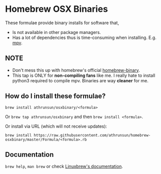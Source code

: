# Homebrew OSX Binaries
These formulae provide binary installs for software that,
* Is not available in other package managers.
* Has a lot of dependencies thus is time-consuming when installing. E.g. [mpv](https://github.com/Homebrew/homebrew-core/blob/master/Formula/mpv.rb).

## NOTE
* Don't mess this up with homebrew's official [homebrew-binary](https://github.com/Homebrew/homebrew-binary).
* This tap is ONLY for **non-compiling fans** like me. I really hate to install python3 required to compile mpv. Binaries are way **cleaner** for me.

## How do I install these formulae?
`brew install athrunsun/osxbinary/<formula>`

Or `brew tap athrunsun/osxbinary` and then `brew install <formula>`.

Or install via URL (which will not receive updates):

```
brew install https://raw.githubusercontent.com/athrunsun/homebrew-osxbinary/master/Formula/<formula>.rb
```

## Documentation
`brew help`, `man brew` or check [Linuxbrew's documentation](https://github.com/Homebrew/brew/tree/master/share/doc/homebrew#readme).
